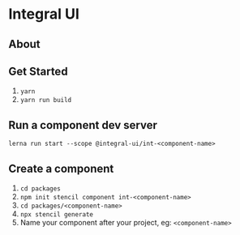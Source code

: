 # Integral UI
## About

## Get Started

1. ``yarn``
2. ``yarn run build``

## Run a component dev server

``lerna run start --scope @integral-ui/int-<component-name>``

## Create a component

1. ``cd packages``
2. ``npm init stencil component int-<component-name>``
5. ``cd packages/<component-name>``
6. ``npx stencil generate``
7. Name your component after your project, eg: ``<component-name>``
